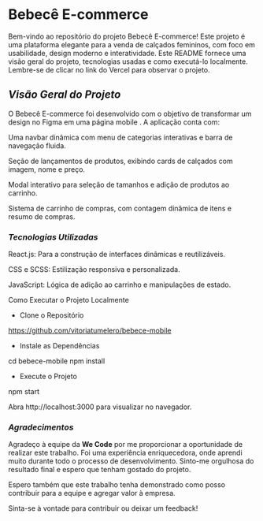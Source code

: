 # **Bebecê E-commerce**

Bem-vindo ao repositório do projeto Bebecê E-commerce! Este projeto é uma plataforma elegante para a venda de calçados femininos, com foco em usabilidade, design moderno e interatividade. Este README fornece uma visão geral do projeto, tecnologias usadas e como executá-lo localmente. Lembre-se de clicar no link do Vercel para observar o projeto.


## *Visão Geral do Projeto*

O Bebecê E-commerce foi desenvolvido com o objetivo de transformar um design no Figma em uma página mobile . A aplicação conta com:

Uma navbar dinâmica com menu de categorias interativas e barra de navegação fluida.

Seção de lançamentos de produtos, exibindo cards de calçados com imagem, nome e preço.

Modal interativo para seleção de tamanhos e adição de produtos ao carrinho.

Sistema de carrinho de compras, com contagem dinâmica de itens e resumo de compras.


### *Tecnologias Utilizadas*

React.js: Para a construção de interfaces dinâmicas e reutilizáveis.

CSS e SCSS: Estilização responsiva e personalizada.

JavaScript: Lógica de adição ao carrinho e manipulações de estado.


Como Executar o Projeto Localmente

- Clone o Repositório

https://github.com/vitoriatumelero/bebece-mobile

- Instale as Dependências

cd bebece-mobile
npm install

- Execute o Projeto

npm start

Abra http://localhost:3000 para visualizar no navegador.


### *Agradecimentos*

Agradeço à equipe da **We Code** por me proporcionar a oportunidade de realizar este trabalho. Foi uma experiência enriquecedora, onde aprendi muito durante todo o processo de desenvolvimento. Sinto-me orgulhosa do resultado final e espero que tenham gostado do projeto.  

Espero também que este trabalho tenha demonstrado como posso contribuir para a equipe e agregar valor à empresa.  

Sinta-se à vontade para contribuir ou deixar um feedback!
